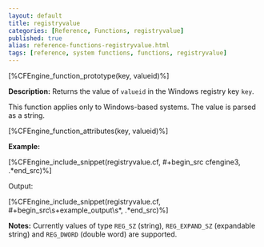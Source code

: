 ```yaml
---
layout: default
title: registryvalue
categories: [Reference, Functions, registryvalue]
published: true
alias: reference-functions-registryvalue.html
tags: [reference, system functions, functions, registryvalue]
---
```


[%CFEngine_function_prototype(key, valueid)%]

**Description:** Returns the value of `valueid` in the Windows registry key 
`key`.

This function applies only to Windows-based systems. The value is parsed as a 
string.

[%CFEngine_function_attributes(key, valueid)%]

**Example:**

[%CFEngine_include_snippet(registryvalue.cf, #\+begin_src cfengine3, .*end_src)%]

Output:

[%CFEngine_include_snippet(registryvalue.cf, #\+begin_src\s+example_output\s*, .*end_src)%]

**Notes:** Currently values of type `REG_SZ` (string), `REG_EXPAND_SZ` 
(expandable string) and `REG_DWORD` (double word) are supported.
